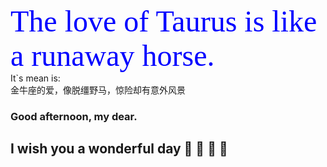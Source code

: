 <font color=blue size=14 face="黑体">The love of Taurus is like a runaway horse.</font>    
It`s mean is:    
金牛座的爱，像脱缰野马，惊险却有意外风景   
### Good afternoon, my dear.   
## I wish you a wonderful day :revolving_hearts: :revolving_hearts: :revolving_hearts: :revolving_hearts:

